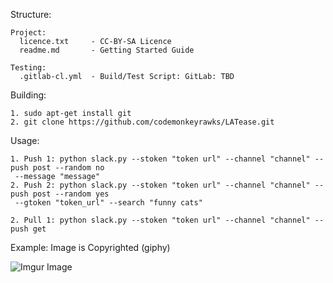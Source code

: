 Structure:

```shell
Project:
  licence.txt     - CC-BY-SA Licence
  readme.md       - Getting Started Guide

Testing:
  .gitlab-cl.yml  - Build/Test Script: GitLab: TBD
```

Building:

```shell
1. sudo apt-get install git
2. git clone https://github.com/codemonkeyrawks/LATease.git
```

Usage:

```shell
1. Push 1: python slack.py --stoken "token url" --channel "channel" --push post --random no
 --message "message"
2. Push 2: python slack.py --stoken "token url" --channel "channel" --push post --random yes
 --gtoken "token_url" --search "funny cats"

2. Pull 1: python slack.py --stoken "token url" --channel "channel" --push get
```

Example: Image is Copyrighted (giphy)

![Imgur Image](http://i.imgur.com/kaxpwSz.png)

